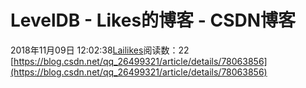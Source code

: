# LevelDB - Likes的博客 - CSDN博客
2018年11月09日 12:02:38[Lailikes](https://me.csdn.net/songchuwang1868)阅读数：22
[https://blog.csdn.net/qq_26499321/article/details/78063856](https://blog.csdn.net/qq_26499321/article/details/78063856)
